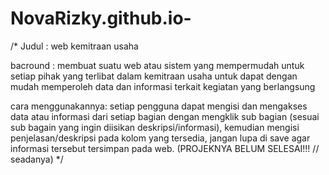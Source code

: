 # NovaRizky.github.io-
/*
Judul : web kemitraan usaha

bacround : membuat suatu web atau sistem yang mempermudah untuk setiap pihak yang terlibat dalam kemitraan usaha untuk dapat dengan mudah memperoleh data dan informasi terkait kegiatan yang berlangsung

cara menggunakannya: setiap pengguna dapat mengisi dan mengakses data atau informasi dari setiap bagian dengan mengklik sub bagian (sesuai sub bagain yang ingin diisikan deskripsi/informasi), kemudian mengisi penjelasan/deskripsi pada kolom yang tersedia, jangan lupa di save agar informasi tersebut tersimpan pada web. 
(PROJEKNYA BELUM SELESAI!!! // seadanya)
*/
